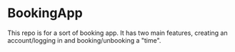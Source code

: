 # BookingApp
This repo is for a sort of booking app. It has two main features, creating an account/logging in and booking/unbooking a "time".
